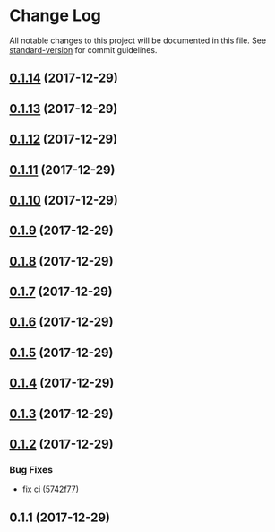 # Change Log

All notable changes to this project will be documented in this file. See [standard-version](https://github.com/conventional-changelog/standard-version) for commit guidelines.

<a name="0.1.14"></a>
## [0.1.14](https://github.com/molingyu/js-proj-template/compare/v0.1.13...v0.1.14) (2017-12-29)



<a name="0.1.13"></a>
## [0.1.13](https://github.com/molingyu/js-proj-template/compare/v0.1.12...v0.1.13) (2017-12-29)



<a name="0.1.12"></a>
## [0.1.12](https://github.com/molingyu/js-proj-template/compare/v0.1.11...v0.1.12) (2017-12-29)



<a name="0.1.11"></a>
## [0.1.11](https://github.com/molingyu/js-proj-template/compare/v0.1.10...v0.1.11) (2017-12-29)



<a name="0.1.10"></a>
## [0.1.10](https://github.com/molingyu/js-proj-template/compare/v0.1.8...v0.1.10) (2017-12-29)



<a name="0.1.9"></a>
## [0.1.9](https://github.com/molingyu/js-proj-template/compare/v0.1.8...v0.1.9) (2017-12-29)



<a name="0.1.8"></a>
## [0.1.8](https://github.com/molingyu/js-proj-template/compare/v0.1.7...v0.1.8) (2017-12-29)



<a name="0.1.7"></a>
## [0.1.7](https://github.com/molingyu/js-proj-template/compare/v0.1.6...v0.1.7) (2017-12-29)



<a name="0.1.6"></a>
## [0.1.6](https://github.com/molingyu/js-proj-template/compare/v0.1.5...v0.1.6) (2017-12-29)



<a name="0.1.5"></a>
## [0.1.5](https://github.com/molingyu/js-proj-template/compare/v0.1.4...v0.1.5) (2017-12-29)



<a name="0.1.4"></a>
## [0.1.4](https://github.com/molingyu/js-proj-template/compare/v0.1.3...v0.1.4) (2017-12-29)



<a name="0.1.3"></a>
## [0.1.3](https://github.com/molingyu/js-proj-template/compare/v0.1.2...v0.1.3) (2017-12-29)



<a name="0.1.2"></a>
## [0.1.2](https://github.com/molingyu/js-proj-template/compare/v0.1.1...v0.1.2) (2017-12-29)


### Bug Fixes

* fix ci ([5742f77](https://github.com/molingyu/js-proj-template/commit/5742f77))



<a name="0.1.1"></a>
## 0.1.1 (2017-12-29)
